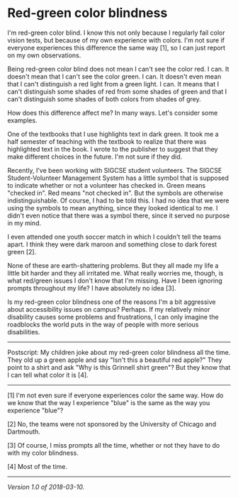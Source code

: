 Red-green color blindness
=========================

I'm red-green color blind.  I know this not only because I regularly
fail color vision tests, but because of my own experience with colors.
I'm not sure if everyone experiences this difference the same way [1],
so I can just report on my own observations.

Being red-green color blind does not mean I can't see the color red.
I can.  It doesn't mean that I can't see the color green.  I can.
It doesn't even mean that I can't distinguish a red light from a green
light.  I can.  It means that I can't distinguish some shades of red
from some shades of green and that I can't distinguish some shades of
both colors from shades of grey.

How does this difference affect me?  In many ways.  Let's consider some
examples.

One of the textbooks that I use highlights text in dark green.  It took
me a half semester of teaching with the textbook to realize that there
was highlighted text in the book.  I wrote to the publisher to suggest
that they make different choices in the future.  I'm not sure if they
did.

Recently, I've been working with SIGCSE student volunteers.  The SIGCSE
Student-Volunteer Management System has a little symbol that is supposed
to indicate whether or not a volunteer has checked in.  Green means
"checked in".  Red means "not checked in".  But the symbols are otherwise
indistinguishable.  Of course, I had to be told this.  I had no idea
that we were using the symbols to mean anything, since they looked
identical to me.  I didn't even notice that there was a symbol there,
since it served no purpose in my mind.

I even attended one youth soccer match in which I couldn't tell the teams
apart. I think they were dark maroon and something close to dark forest
green [2].

None of these are earth-shattering problems.  But they all made my life
a little bit harder and they all irritated me.  What really worries me,
though, is what red/green issues I don't know that I'm missing.  Have I
been ignoring prompts throughout my life?  I have absolutely no idea [3].

Is my red-green color blindness one of the reasons I'm a bit aggressive
about accessibility issues on campus?  Perhaps.  If my relatively minor
disability causes some problems and frustrations, I can only imagine
the roadblocks the world puts in the way of people with more serious
disabilities.

---

Postscript: My children joke about my red-green color blindness all the
time.  They old up a green apple and say "Isn't this a beautiful red
apple?"  They point to a shirt and ask "Why is this Grinnell shirt green"?
But they know that I can tell what color it is [4].

---

[1] I'm not even sure if everyone experiences color the same way.  How
do we know that the way I experience "blue" is the same as the way you
experience "blue"?

[2] No, the teams were not sponsored by the University of Chicago
and Dartmouth.

[3] Of course, I miss prompts all the time, whether or not they have to
do with my color blindness.

[4] Most of the time.

---

*Version 1.0 of 2018-03-10.*
